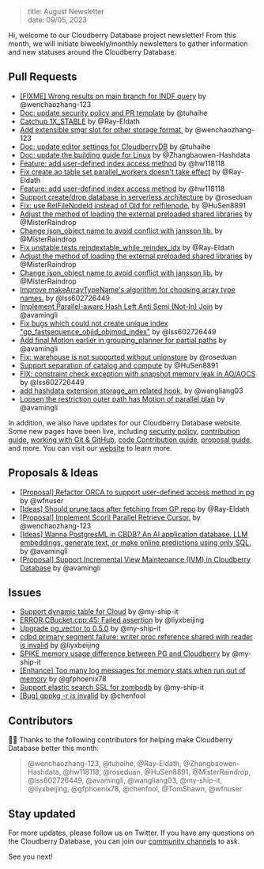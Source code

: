 > title: August Newsletter<br>
> date: 09/05, 2023

Hi, welcome to our Cloudberry Database project newsletter! From this month, we will initiate biweekly/monthly newsletters to gather information and new statuses around the Cloudberry Database.

## Pull Requests

- [[FIXME] Wrong results on main branch for INDF query](https://github.com/cloudberrydb/cloudberrydb/pull/180) by @wenchaozhang-123
- [Doc: update security policy and PR template](https://github.com/cloudberrydb/cloudberrydb/pull/176) by @tuhaihe
- [Catchup 1X_STABLE](https://github.com/cloudberrydb/cloudberrydb/pull/175) by @Ray-Eldath
- [Add extensible smgr slot for other storage format.](https://github.com/cloudberrydb/cloudberrydb/pull/173) by @wenchaozhang-123
- [Doc: update editor settings for CloudberryDB](https://github.com/cloudberrydb/cloudberrydb/pull/171) by @tuhaihe
- [Doc: update the building guide for Linux](https://github.com/cloudberrydb/cloudberrydb/pull/170) by @Zhangbaowen-Hashdata
- [Feature: add user-defined index access method](https://github.com/cloudberrydb/cloudberrydb/pull/169) by @hw118118
- [Fix create ao table set parallel_workers doesn't take effect](https://github.com/cloudberrydb/cloudberrydb/pull/168) by @Ray-Eldath
- [Feature: add user-defined index access method](https://github.com/cloudberrydb/cloudberrydb/pull/165) by @hw118118
- [Support create/drop database in serverless architecture](https://github.com/cloudberrydb/cloudberrydb/pull/163) by @roseduan
- [Fix: use RelFileNodeId instead of Oid for relfilenode.](https://github.com/cloudberrydb/cloudberrydb/pull/161) by @HuSen8891
- [Adjust the method of loading the external preloaded shared libraries](https://github.com/cloudberrydb/cloudberrydb/pull/158) by @MisterRaindrop
- [Change json_object name to avoid conflict with jansson lib.](https://github.com/cloudberrydb/cloudberrydb/pull/157) by @MisterRaindrop
- [Fix unstable tests reindextable_while_reindex_idx](https://github.com/cloudberrydb/cloudberrydb/pull/156) by @Ray-Eldath
- [Adjust the method of loading the external preloaded shared libraries](https://github.com/cloudberrydb/cloudberrydb/pull/155) by @MisterRaindrop
- [Change json_object name to avoid conflict with jansson lib.](https://github.com/cloudberrydb/cloudberrydb/pull/154) by @MisterRaindrop
- [Improve makeArrayTypeName's algorithm for choosing array type names.](https://github.com/cloudberrydb/cloudberrydb/pull/152) by @lss602726449
- [Implement Parallel-aware Hash Left Anti Semi (Not-In) Join](https://github.com/cloudberrydb/cloudberrydb/pull/149) by @avamingli
- [Fix bugs which could not create unique index "gp_fastsequence_objid_objmod_index"](https://github.com/cloudberrydb/cloudberrydb/pull/146) by @lss602726449
- [Add final Motion earlier in grouping_planner for partial paths](https://github.com/cloudberrydb/cloudberrydb/pull/142) by @avamingli
- [Fix: warehouse is not supported without unionstore](https://github.com/cloudberrydb/cloudberrydb/pull/139) by @roseduan
- [Support separation of catalog and compute](https://github.com/cloudberrydb/cloudberrydb/pull/138) by @HuSen8891
- [FIX: constraint check exception with snapshot memory leak in AO/AOCS](https://github.com/cloudberrydb/cloudberrydb/pull/136) by @lss602726449
- [add hashdata extension storage_am related hook,](https://github.com/cloudberrydb/cloudberrydb/pull/135) by @wangliang03
- [Loosen the restriction outer path has Motion of parallel plan](https://github.com/cloudberrydb/cloudberrydb/pull/134) by @avamingli

In addition, we also have updates for our Cloudberry Database website. Some new pages have been live, including [security policy](https://cloudberrydb.org/community/security), [contribution guide](https://cloudberrydb.org/contribute/how-to-contribute), [working with Git & GitHub](https://cloudberrydb.org/contribute/git), [code Contribution guide](https://cloudberrydb.org/contribute/code), [proposal guide](https://cloudberrydb.org/contribute/proposal), and more. You can visit our [website](https://cloudberrydb.org) to learn more.

## Proposals & Ideas

- [[Proposal] Refactor ORCA to support user-defined access method in pg](https://github.com/orgs/cloudberrydb/discussions/113) by @wfnuser
- [[Ideas] Should prune tags after fetching from GP repo](https://github.com/orgs/cloudberrydb/discussions/137) by @Ray-Eldath
- [[Proposal] Implement Scorll Parallel Retrieve Cursor.](https://github.com/orgs/cloudberrydb/discussions/120) by @wenchaozhang-123
- [[Ideas] Wanna PostgresML in CBDB? An AI application database. LLM embeddings, generate text, or make online predictions using only SQL.](https://github.com/orgs/cloudberrydb/discussions/114) by @avamingli
- [[Proposal] Support Incremental View Maintenance (IVM) in Cloudberry Database](https://github.com/orgs/cloudberrydb/discussions/36) by @avamingli

## Issues

- [Support dynamic table for Cloud](https://github.com/cloudberrydb/cloudberrydb/issues/179) by @my-ship-it
- [ERROR:CBucket.cpp:45: Failed assertion](https://github.com/cloudberrydb/cloudberrydb/issues/178) by @liyxbeijing
- [Upgrade pg_vector to 0.5.0](https://github.com/cloudberrydb/cloudberrydb/issues/177) by @my-ship-it
- [cdbd primary segment failure: writer proc reference shared with reader is invalid](https://github.com/cloudberrydb/cloudberrydb/issues/174) by @liyxbeijing
- [SPIKE memory usage difference between PG and Cloudberry](https://github.com/cloudberrydb/cloudberrydb/issues/164) by @my-ship-it
- [[Enhance] Too many log messages for memory stats when run out of memory](https://github.com/cloudberrydb/cloudberrydb/issues/159) by @gfphoenix78
- [Support elastic search SSL for zombodb](https://github.com/cloudberrydb/cloudberrydb/issues/153) by @my-ship-it
- [[Bug] gppkg -r is invalid](https://github.com/cloudberrydb/cloudberrydb/issues/151) by @chenfool


## Contributors

🎈️🎊️ Thanks to the following contributors for helping make Cloudberry Database better this month:
> @wenchaozhang-123, @tuhaihe, @Ray-Eldath, @Zhangbaowen-Hashdata,
@hw118118, @roseduan, @HuSen8891, @MisterRaindrop, @lss602726449,
@avamingli, @wangliang03, @my-ship-it, @liyxbeijing, @gfphoenix78,
@chenfool, @TomShawn, @wfnuser

## Stay updated

For more updates, please follow us on Twitter. If you have any questions on the Cloudberry Database, you can join our [community channels](https://cloudberrydb.org/support) to ask.

See you next!
